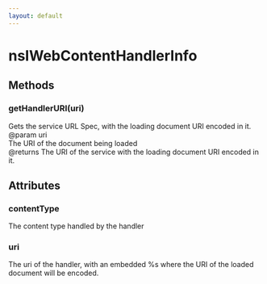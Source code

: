 ```yaml
---
layout: default
---
```


# nsIWebContentHandlerInfo #

## Methods ##

### getHandlerURI(uri) ###
   
Gets the service URL Spec, with the loading document URI encoded in it.  
@param   uri  
         The URI of the document being loaded  
@returns The URI of the service with the loading document URI encoded in   
         it.  
  

## Attributes ##

### contentType ###
  
The content type handled by the handler  
  

### uri ###
  
The uri of the handler, with an embedded %s where the URI of the loaded  
document will be encoded.  
  
